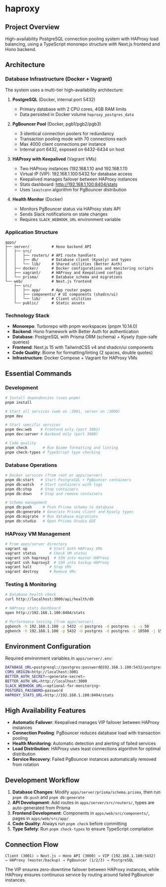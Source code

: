 # haproxy

## Project Overview

High-availability PostgreSQL connection pooling system with HAProxy load balancing, using a TypeScript monorepo structure with Next.js frontend and Hono backend.

## Architecture

### Database Infrastructure (Docker + Vagrant)

The system uses a multi-tier high-availability architecture:

1. **PostgreSQL** (Docker, internal port 5432)
   - Primary database with 2 CPU cores, 4GB RAM limits
   - Data persisted in Docker volume `haproxy_postgres_data`

2. **PgBouncer Pool** (Docker, pgb1/pgb2/pgb3)
   - 3 identical connection poolers for redundancy
   - Transaction pooling mode with 70 connections each
   - Max 4000 client connections per instance
   - Internal port 6432, exposed on 6432-6434 on host

3. **HAProxy with Keepalived** (Vagrant VMs)
   - Two HAProxy instances (192.168.1.10 and 192.168.1.11)
   - Virtual IP (VIP): 192.168.1.100:5432 for database access
   - Keepalived manages failover between HAProxy instances
   - Stats dashboard: http://192.168.1.100:8404/stats
   - Uses `leastconn` algorithm for PgBouncer distribution

4. **Health Monitor** (Docker)
   - Monitors PgBouncer status via HAProxy stats API
   - Sends Slack notifications on state changes
   - Requires `SLACK_WEBHOOK_URL` environment variable

### Application Structure

```
apps/
├── server/          # Hono backend API
│   ├── src/
│   │   ├── routers/ # API route handlers
│   │   ├── db/      # Database client (Kysely) and types
│   │   └── lib/     # Shared utilities (Better Auth)
│   ├── docker/      # Docker configurations and monitoring scripts
│   ├── vagrant/     # HAProxy and Keepalived configs
│   └── prisma/      # Database schema and migrations
└── web/             # Next.js frontend
    ├── src/
    │   ├── app/     # App router pages
    │   ├── components/ # UI components (shadcn/ui)
    │   └── lib/     # Client utilities
    └── public/      # Static assets
```

### Technology Stack

- **Monorepo**: Turborepo with pnpm workspaces (pnpm 10.14.0)
- **Backend**: Hono framework with Better Auth for authentication
- **Database**: PostgreSQL with Prisma ORM (schema) + Kysely (type-safe queries)
- **Frontend**: Next.js 15 with TailwindCSS v4 and shadcn/ui components
- **Code Quality**: Biome for formatting/linting (2 spaces, double quotes)
- **Infrastructure**: Docker Compose + Vagrant for HAProxy VMs

## Essential Commands

### Development

```bash
# Install dependencies (uses pnpm)
pnpm install

# Start all services (web on :3001, server on :3000)
pnpm dev

# Start specific services
pnpm dev:web    # Frontend only (port 3001)
pnpm dev:server # Backend only (port 3000)

# Code quality
pnpm check       # Run Biome formatting and linting
pnpm check-types # TypeScript type checking
```

### Database Operations

```bash
# Docker services (from root or apps/server)
pnpm db:start   # Start PostgreSQL + PgBouncer containers
pnpm db:watch   # Start containers with logs
pnpm db:stop    # Stop containers
pnpm db:down    # Stop and remove containers

# Schema management
pnpm db:push     # Push Prisma schema to database
pnpm db:generate # Generate Prisma client and Kysely types
pnpm db:migrate  # Run database migrations
pnpm db:studio   # Open Prisma Studio GUI
```

### HAProxy VM Management

```bash
# From apps/server directory
vagrant up          # Start both HAProxy VMs
vagrant status      # Check VM status
vagrant ssh haproxy1  # SSH into master HAProxy
vagrant ssh haproxy2  # SSH into backup HAProxy
vagrant halt        # Stop VMs
vagrant destroy     # Remove VMs
```

### Testing & Monitoring

```bash
# Database health check
curl http://localhost:3000/api/health/db

# HAProxy stats dashboard
open http://192.168.1.100:8404/stats

# Performance testing (from apps/server)
pgbench -h 192.168.1.100 -p 5432 -U postgres -d postgres -i -s 50
pgbench -h 192.168.1.100 -p 5432 -U postgres -d postgres -c 10500 -j 150 -T 60 -M simple -P 10
```

## Environment Configuration

Required environment variables in `apps/server/.env`:

```bash
DATABASE_URL=postgresql://postgres:password@192.168.1.100:5432/postgres
CORS_ORIGIN=http://localhost:3001
BETTER_AUTH_SECRET=<generate-secret>
BETTER_AUTH_URL=http://localhost:3000
SLACK_WEBHOOK_URL=<optional-for-monitoring>
POSTGRES_PASSWORD=password
HAPROXY_STATS_URL=http://192.168.1.100:8404/stats
```

## High Availability Features

- **Automatic Failover**: Keepalived manages VIP failover between HAProxy instances
- **Connection Pooling**: PgBouncer reduces database load with transaction pooling
- **Health Monitoring**: Automatic detection and alerting of failed services
- **Load Distribution**: HAProxy uses least connections algorithm for optimal distribution
- **Service Recovery**: Failed PgBouncer instances automatically removed from rotation

## Development Workflow

1. **Database Changes**: Modify `apps/server/prisma/schema.prisma`, then run `pnpm db:push` and `pnpm db:generate`
2. **API Development**: Add routes in `apps/server/src/routers/`, types are auto-generated from Prisma
3. **Frontend Development**: Components in `apps/web/src/components/`, pages in `apps/web/src/app/`
4. **Code Quality**: Always run `pnpm check` before committing
5. **Type Safety**: Run `pnpm check-types` to ensure TypeScript compilation

## Connection Flow

```
Client (3001) → Next.js → Hono API (3000) → VIP (192.168.1.100:5432) 
→ HAProxy (master/backup) → PgBouncer (1/2/3) → PostgreSQL
```

The VIP ensures zero-downtime failover between HAProxy instances, while HAProxy ensures continuous service by routing around failed PgBouncer instances.